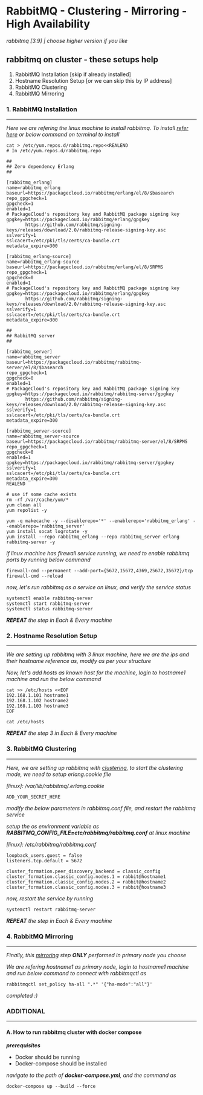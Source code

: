 # RabbitMQ - Clustering - Mirroring - High Availability

_rabbitmq [3.9] | choose higher version if you like_

## rabbitmq on cluster - these setups help

1. RabbitMQ Installation [skip if already installed]
2. Hostname Resolution Setup [or we can skip this by IP address]
3. RabbitMQ Clustering
4. RabbitMQ Mirroring

### 1. RabbitMQ Installation

---

_Here we are refering the linux machine to install rabbitmq. To install [refer here](https://www.rabbitmq.com/install-rpm.html) or below command on terminal to install_

```
cat > /etc/yum.repos.d/rabbitmq.repo<<REALEND
# In /etc/yum.repos.d/rabbitmq.repo

##
## Zero dependency Erlang
##

[rabbitmq_erlang]
name=rabbitmq_erlang
baseurl=https://packagecloud.io/rabbitmq/erlang/el/8/$basearch
repo_gpgcheck=1
gpgcheck=1
enabled=1
# PackageCloud's repository key and RabbitMQ package signing key
gpgkey=https://packagecloud.io/rabbitmq/erlang/gpgkey
       https://github.com/rabbitmq/signing-keys/releases/download/2.0/rabbitmq-release-signing-key.asc
sslverify=1
sslcacert=/etc/pki/tls/certs/ca-bundle.crt
metadata_expire=300

[rabbitmq_erlang-source]
name=rabbitmq_erlang-source
baseurl=https://packagecloud.io/rabbitmq/erlang/el/8/SRPMS
repo_gpgcheck=1
gpgcheck=0
enabled=1
# PackageCloud's repository key and RabbitMQ package signing key
gpgkey=https://packagecloud.io/rabbitmq/erlang/gpgkey
       https://github.com/rabbitmq/signing-keys/releases/download/2.0/rabbitmq-release-signing-key.asc
sslverify=1
sslcacert=/etc/pki/tls/certs/ca-bundle.crt
metadata_expire=300

##
## RabbitMQ server
##

[rabbitmq_server]
name=rabbitmq_server
baseurl=https://packagecloud.io/rabbitmq/rabbitmq-server/el/8/$basearch
repo_gpgcheck=1
gpgcheck=0
enabled=1
# PackageCloud's repository key and RabbitMQ package signing key
gpgkey=https://packagecloud.io/rabbitmq/rabbitmq-server/gpgkey
       https://github.com/rabbitmq/signing-keys/releases/download/2.0/rabbitmq-release-signing-key.asc
sslverify=1
sslcacert=/etc/pki/tls/certs/ca-bundle.crt
metadata_expire=300

[rabbitmq_server-source]
name=rabbitmq_server-source
baseurl=https://packagecloud.io/rabbitmq/rabbitmq-server/el/8/SRPMS
repo_gpgcheck=1
gpgcheck=0
enabled=1
gpgkey=https://packagecloud.io/rabbitmq/rabbitmq-server/gpgkey
sslverify=1
sslcacert=/etc/pki/tls/certs/ca-bundle.crt
metadata_expire=300
REALEND

# use if some cache exists
rm -rf /var/cache/yum/*
yum clean all
yum repolist -y

yum -q makecache -y --disablerepo='*' --enablerepo='rabbitmq_erlang' --enablerepo='rabbitmq_server'
yum install socat logrotate -y
yum install --repo rabbitmq_erlang --repo rabbitmq_server erlang rabbitmq-server -y
```

_if linux machine has firewall service running, we need to enable rabbitmq ports by running below command_

```
firewall-cmd --permanent --add-port={5672,15672,4369,25672,35672}/tcp
firewall-cmd --reload
```

_now, let's run rabbitmq as a service on linux, and verify the service status_

```
systemctl enable rabbitmq-server
systemctl start rabbitmq-server
systemctl status rabbitmq-server
```

_**REPEAT** the step in Each & Every machine_

### 2. Hostname Resolution Setup

---

_We are setting up rabbitmq with 3 linux machine, here we are the ips and their hostname reference as, modify as per your structure_

_Now, let's add hosts as known host for the machine, login to hostname1 machine and run the below command_

```
cat >> /etc/hosts <<EOF
192.168.1.101 hostname1
192.168.1.102 hostname2
192.168.1.103 hostname3
EOF

cat /etc/hosts
```

_**REPEAT** the step 3 in Each & Every machine_

### 3. RabbitMQ Clustering

---

_Here, we are setting up rabbitmq with [clustering](https://www.rabbitmq.com/clustering.html), to start the clustering mode, we need to setup erlang.cookie file_

_[linux]: /var/lib/rabbitmq/.erlang.cookie_

```
ADD_YOUR_SECRET_HERE
```

_modify the below parameters in rabbitmq.conf file, and restart the rabbitmq service_

<!-- RABBITMQ_CONFIG_FILE= -->

_setup the os environment variable as **RABBITMQ_CONFIG_FILE=etc/rabbitmq/rabbitmq.conf** at linux machine_

_[linux]: /etc/rabbitmq/rabbitmq.conf_

```
loopback_users.guest = false
listeners.tcp.default = 5672

cluster_formation.peer_discovery_backend = classic_config
cluster_formation.classic_config.nodes.1 = rabbit@hostname1
cluster_formation.classic_config.nodes.2 = rabbit@hostname2
cluster_formation.classic_config.nodes.3 = rabbit@hostname3
```

_now, restart the service by running_

```
systemctl restart rabbitmq-server
```

_**REPEAT** the step in Each & Every machine_

### 4. RabbitMQ Mirroring

---

_Finally, this [mirroring](https://www.rabbitmq.com/ha.html) step **ONLY** performed in primary node you choose_

_We are refering hostname1 as primary node, login to hostname1 machine and run below command to connect with rabbitmqctl as_

```
rabbitmqctl set_policy ha-all ".*" '{"ha-mode":"all"}'
```

_completed :)_

### ADDITIONAL

---

#### A. How to run rabbitmq cluster with docker compose

_**prerequisites**_

- Docker should be running
- Docker-compose should be installed

_navigate to the path of **docker-compose.yml**, and the command as_

```
docker-compose up --build --force
```
